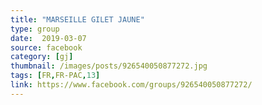 ```yaml
---
title: "MARSEILLE GILET JAUNE"
type: group
date:  2019-03-07
source: facebook
category: [gj]
thumbnail: /images/posts/926540050877272.jpg
tags: [FR,FR-PAC,13]
link: https://www.facebook.com/groups/926540050877272/
---
```

